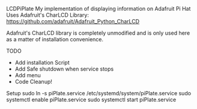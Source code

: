 LCDPiPlate
My implementation of displaying information on Adafruit Pi Hat
Uses Adafruit's CharLCD Library: https://github.com/adafruit/Adafruit_Python_CharLCD

Adafruit's CharLCD library is completely unmodified and is only used here as a matter of installation convenience.

TODO
- Add installation Script
- Add Safe shutdown when service stops
- Add menu
- Code Cleanup!

Setup
sudo ln -s piPlate.service /etc/systemd/system/piPlate.service
sudo systemctl enable piPlate.service
sudo systemctl start piPlate.service
